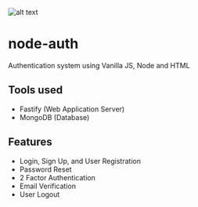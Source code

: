 ![alt text](https://hafiz.ng/wp-content/uploads/2021/11/node-auth-header.png)
# node-auth
Authentication system using Vanilla JS, Node and HTML


## Tools used
- Fastify (Web Application Server)
- MongoDB (Database)


## Features
- Login, Sign Up, and User Registration
- Password Reset
- 2 Factor Authentication
- Email Verification
- User Logout

